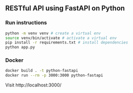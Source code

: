 ## RESTful API using FastAPI on Python

### Run instructions

```bash
python -m venv venv # create a virtual env
source venv/bin/activate # activate a virtual env
pip install -r requirements.txt # install dependencies
python app.py
```

### Docker
```bash
docker build . -t python-fastapi
docker run --rm -p 3000:3000 python-fastapi
```

Visit http://localhost:3000/
